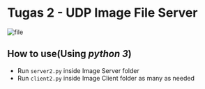 # Tugas 2 - UDP Image File Server

![file](https://user-images.githubusercontent.com/32842793/55020330-371c6600-5029-11e9-8509-dc25802f921f.jpg)

## How to use(Using _python 3_)
- Run `server2.py` inside Image Server folder
- Run `client2.py` inside Image Client folder as many as needed 

